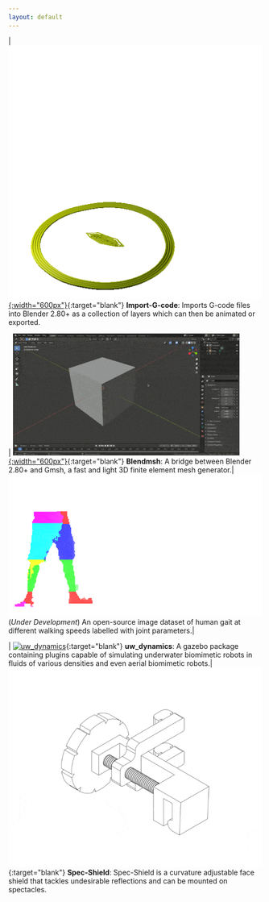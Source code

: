 ```yaml
---
layout: default
---
```


| [![igcode](assets/img/suzanne.gif){:width="600px"}](https://github.com/blender-for-science/import-G-code){:target="blank"} **Import-G-code**: Imports G-code files into Blender 2.80+ as a collection of layers which can then be animated or exported. 

| [![blendmsh](assets/img/blendmsh.gif){:width="600px"}](https://github.com/blender-for-science/blendmsh){:target="blank"} **Blendmsh**: A bridge between Blender 2.80+ and Gmsh, a fast and light 3D finite element mesh generator.| [![hb-data](assets/img/hb-data.gif)](#) (*Under Development*) An open-source image dataset of human gait at different walking speeds labelled with joint parameters.|  

| [![uw_dynamics](assets/img/uw_dynamics.gif)](https://github.com/imsenthur/uw_dynamics){:target="blank"} **uw_dynamics**: A gazebo package containing plugins capable of simulating underwater biomimetic robots in fluids of various densities and even aerial biomimetic robots.| [![spec-shield](assets/img/spec-shield.gif)](https://github.com/imsenthur/spec-shield){:target="blank"} **Spec-Shield**: Spec-Shield is a curvature adjustable face shield that tackles undesirable reflections and can be mounted on spectacles.